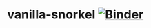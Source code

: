 # vanilla-snorkel [![Binder](https://mybinder.org/badge_logo.svg)](https://mybinder.org/v2/gh/rit-git/vanilla-snorkel/master)

